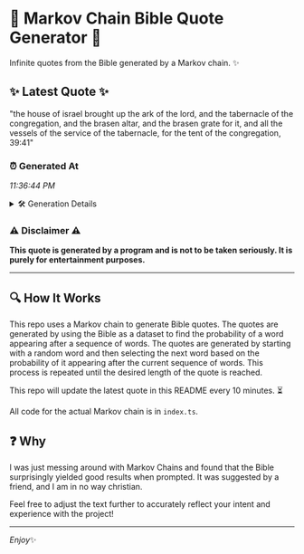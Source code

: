 # 📖 Markov Chain Bible Quote Generator 📖

Infinite quotes from the Bible generated by a Markov chain. ✨

## ✨ Latest Quote ✨
"the house of israel brought up the ark of the lord, and the tabernacle of the congregation, and the brasen altar, and the brasen grate for it, and all the vessels of the service of the tabernacle, for the tent of the congregation, 39:41"

### ⏰ Generated At
*11:36:44 PM*

<details>
    <summary>🛠️ Generation Details</summary>
    <p>
        <strong>🌱 Seed:</strong> the<br>
        <strong>🔄 Iterations:</strong> 43<br>
        <strong>📜 Context History:</strong><br>[ the ]: house<br>[ the, house ]: of<br>[ the, house, of ]: israel<br>[ the, house, of, israel ]: brought<br>[ the, house, of, israel, brought ]: up<br>[ the, house, of, israel, brought, up ]: the<br>[ house, of, israel, brought, up, the ]: ark<br>[ of, israel, brought, up, the, ark ]: of<br>[ israel, brought, up, the, ark, of ]: the<br>[ brought, up, the, ark, of, the ]: lord,<br>[ up, the, ark, of, the, lord, ]: and<br>[ the, ark, of, the, lord,, and ]: the<br>[ ark, of, the, lord,, and, the ]: tabernacle<br>[ of, the, lord,, and, the, tabernacle ]: of<br>[ the, lord,, and, the, tabernacle, of ]: the<br>[ lord,, and, the, tabernacle, of, the ]: congregation,<br>[ and, the, tabernacle, of, the, congregation, ]: and<br>[ the, tabernacle, of, the, congregation,, and ]: the<br>[ tabernacle, of, the, congregation,, and, the ]: brasen<br>[ of, the, congregation,, and, the, brasen ]: altar,<br>[ the, congregation,, and, the, brasen, altar, ]: and<br>[ congregation,, and, the, brasen, altar,, and ]: the<br>[ and, the, brasen, altar,, and, the ]: brasen<br>[ the, brasen, altar,, and, the, brasen ]: grate<br>[ brasen, altar,, and, the, brasen, grate ]: for<br>[ altar,, and, the, brasen, grate, for ]: it,<br>[ and, the, brasen, grate, for, it, ]: and<br>[ the, brasen, grate, for, it,, and ]: all<br>[ brasen, grate, for, it,, and, all ]: the<br>[ grate, for, it,, and, all, the ]: vessels<br>[ for, it,, and, all, the, vessels ]: of<br>[ it,, and, all, the, vessels, of ]: the<br>[ and, all, the, vessels, of, the ]: service<br>[ all, the, vessels, of, the, service ]: of<br>[ the, vessels, of, the, service, of ]: the<br>[ vessels, of, the, service, of, the ]: tabernacle,<br>[ of, the, service, of, the, tabernacle, ]: for<br>[ the, service, of, the, tabernacle,, for ]: the<br>[ service, of, the, tabernacle,, for, the ]: tent<br>[ of, the, tabernacle,, for, the, tent ]: of<br>[ the, tabernacle,, for, the, tent, of ]: the<br>[ tabernacle,, for, the, tent, of, the ]: congregation,<br>[ for, the, tent, of, the, congregation, ]: 39:41<br>
    </p>
</details>

### ⚠️ Disclaimer ⚠️
**This quote is generated by a program and is not to be taken seriously. It is purely for entertainment purposes.**

---

## 🔍 How It Works

This repo uses a Markov chain to generate Bible quotes. The quotes are generated by using the Bible as a dataset to find the probability of a word appearing after a sequence of words. The quotes are generated by starting with a random word and then selecting the next word based on the probability of it appearing after the current sequence of words. This process is repeated until the desired length of the quote is reached.

This repo will update the latest quote in this README every 10 minutes. ⏳

All code for the actual Markov chain is in `index.ts`.

## ❓ Why

I was just messing around with Markov Chains and found that the Bible surprisingly yielded good results when prompted. 
It was suggested by a friend, and I am in no way christian.

Feel free to adjust the text further to accurately reflect your intent and experience with the project!

---

*Enjoy*✨
